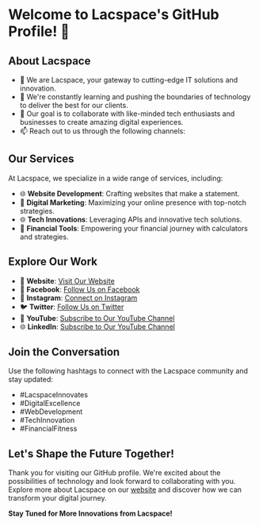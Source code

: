 # Welcome to Lacspace's GitHub Profile! 👋

## About Lacspace
- 👀 We are Lacspace, your gateway to cutting-edge IT solutions and innovation.
- 🌱 We're constantly learning and pushing the boundaries of technology to deliver the best for our clients.
- 💼 Our goal is to collaborate with like-minded tech enthusiasts and businesses to create amazing digital experiences.
- 📫 Reach out to us through the following channels:

## Our Services
At Lacspace, we specialize in a wide range of services, including:
- 🌐 **Website Development**: Crafting websites that make a statement.
- 🚀 **Digital Marketing**: Maximizing your online presence with top-notch strategies.
- 🌐 **Tech Innovations**: Leveraging APIs and innovative tech solutions.
- 💼 **Financial Tools**: Empowering your financial journey with calculators and strategies.

## Explore Our Work
- 🔗 **Website**: [Visit Our Website](https://www.lacspace.com/)
- 📱 **Facebook**: [Follow Us on Facebook](https://www.facebook.com/Lacspacetechnologies)
- 📸 **Instagram**: [Connect on Instagram](https://www.instagram.com/the_lacspace/)
- 🐦 **Twitter**: [Follow Us on Twitter](https://twitter.com/the_lacspace)
- 🎥 **YouTube**: [Subscribe to Our YouTube Channel](https://www.youtube.com/@officiallacspace)
- 🌐 **LinkedIn**: [Subscribe to Our YouTube Channel](https://www.linkedin.com/company/Lacspace)

## Join the Conversation
Use the following hashtags to connect with the Lacspace community and stay updated:
- #LacspaceInnovates
- #DigitalExcellence
- #WebDevelopment
- #TechInnovation
- #FinancialFitness

## Let's Shape the Future Together!
Thank you for visiting our GitHub profile. We're excited about the possibilities of technology and look forward to collaborating with you. Explore more about Lacspace on our [website](https://lacspace.com/) and discover how we can transform your digital journey.

**Stay Tuned for More Innovations from Lacspace!**
